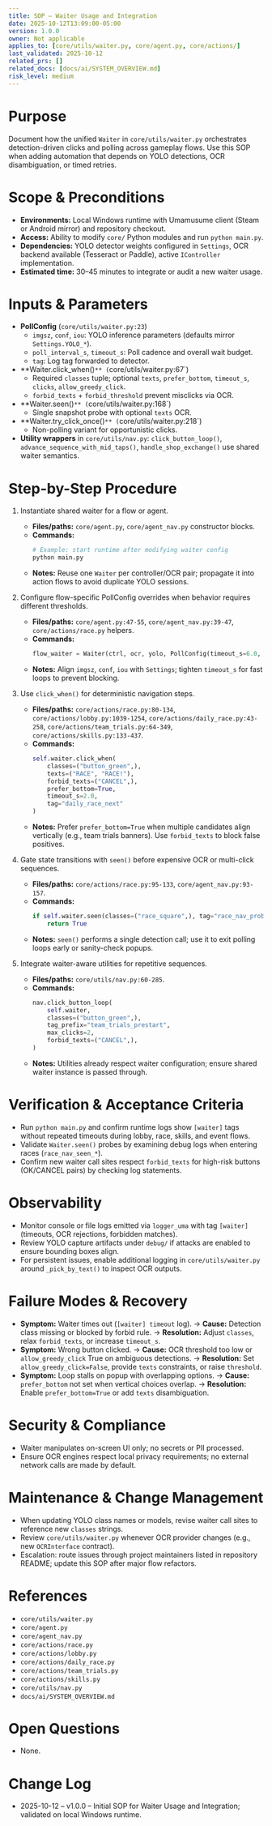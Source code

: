 ```yaml
---
title: SOP – Waiter Usage and Integration
date: 2025-10-12T13:09:00-05:00
version: 1.0.0
owner: Not applicable
applies_to: [core/utils/waiter.py, core/agent.py, core/actions/]
last_validated: 2025-10-12
related_prs: []
related_docs: [docs/ai/SYSTEM_OVERVIEW.md]
risk_level: medium
---
```


# Purpose
Document how the unified `Waiter` in `core/utils/waiter.py` orchestrates detection-driven clicks and polling across gameplay flows. Use this SOP when adding automation that depends on YOLO detections, OCR disambiguation, or timed retries.

# Scope & Preconditions
- **Environments:** Local Windows runtime with Umamusume client (Steam or Android mirror) and repository checkout.
- **Access:** Ability to modify `core/` Python modules and run `python main.py`.
- **Dependencies:** YOLO detector weights configured in `Settings`, OCR backend available (Tesseract or Paddle), active `IController` implementation.
- **Estimated time:** 30–45 minutes to integrate or audit a new waiter usage.

# Inputs & Parameters
- **PollConfig** (`core/utils/waiter.py:23`)
  - `imgsz`, `conf`, `iou`: YOLO inference parameters (defaults mirror `Settings.YOLO_*`).
  - `poll_interval_s`, `timeout_s`: Poll cadence and overall wait budget.
  - `tag`: Log tag forwarded to detector.
- **Waiter.click_when()`** (`core/utils/waiter.py:67`)
  - Required `classes` tuple; optional `texts`, `prefer_bottom`, `timeout_s`, `clicks`, `allow_greedy_click`.
  - `forbid_texts` + `forbid_threshold` prevent misclicks via OCR.
- **Waiter.seen()`** (`core/utils/waiter.py:168`)
  - Single snapshot probe with optional `texts` OCR.
- **Waiter.try_click_once()`** (`core/utils/waiter.py:218`)
  - Non-polling variant for opportunistic clicks.
- **Utility wrappers** in `core/utils/nav.py`: `click_button_loop()`, `advance_sequence_with_mid_taps()`, `handle_shop_exchange()` use shared waiter semantics.

# Step-by-Step Procedure
1. Instantiate shared waiter for a flow or agent.
   - **Files/paths:** `core/agent.py`, `core/agent_nav.py` constructor blocks.
   - **Commands:**
     ```bash
     # Example: start runtime after modifying waiter config
     python main.py
     ```
   - **Notes:** Reuse one `Waiter` per controller/OCR pair; propagate it into action flows to avoid duplicate YOLO sessions.

2. Configure flow-specific PollConfig overrides when behavior requires different thresholds.
   - **Files/paths:** `core/agent.py:47-55`, `core/agent_nav.py:39-47`, `core/actions/race.py` helpers.
   - **Commands:**
     ```python
     flow_waiter = Waiter(ctrl, ocr, yolo, PollConfig(timeout_s=6.0, poll_interval_s=0.4, tag="race_flow"))
     ```
   - **Notes:** Align `imgsz`, `conf`, `iou` with `Settings`; tighten `timeout_s` for fast loops to prevent blocking.

3. Use `click_when()` for deterministic navigation steps.
   - **Files/paths:** `core/actions/race.py:80-134`, `core/actions/lobby.py:1039-1254`, `core/actions/daily_race.py:43-258`, `core/actions/team_trials.py:64-349`, `core/actions/skills.py:133-437`.
   - **Commands:**
     ```python
     self.waiter.click_when(
         classes=("button_green",),
         texts=("RACE", "RACE!"),
         forbid_texts=("CANCEL",),
         prefer_bottom=True,
         timeout_s=2.0,
         tag="daily_race_next"
     )
     ```
   - **Notes:** Prefer `prefer_bottom=True` when multiple candidates align vertically (e.g., team trials banners). Use `forbid_texts` to block false positives.

4. Gate state transitions with `seen()` before expensive OCR or multi-click sequences.
   - **Files/paths:** `core/actions/race.py:95-133`, `core/agent_nav.py:93-157`.
   - **Commands:**
     ```python
     if self.waiter.seen(classes=("race_square",), tag="race_nav_probe"):
         return True
     ```
   - **Notes:** `seen()` performs a single detection call; use it to exit polling loops early or sanity-check popups.

5. Integrate waiter-aware utilities for repetitive sequences.
   - **Files/paths:** `core/utils/nav.py:60-285`.
   - **Commands:**
     ```python
     nav.click_button_loop(
         self.waiter,
         classes=("button_green",),
         tag_prefix="team_trials_prestart",
         max_clicks=2,
         forbid_texts=("CANCEL",),
     )
     ```
   - **Notes:** Utilities already respect waiter configuration; ensure shared waiter instance is passed through.

# Verification & Acceptance Criteria
- Run `python main.py` and confirm runtime logs show `[waiter]` tags without repeated timeouts during lobby, race, skills, and event flows.
- Validate `Waiter.seen()` probes by examining debug logs when entering races (`race_nav_seen_*`).
- Confirm new waiter call sites respect `forbid_texts` for high-risk buttons (OK/CANCEL pairs) by checking log statements.

# Observability
- Monitor console or file logs emitted via `logger_uma` with tag `[waiter]` (timeouts, OCR rejections, forbidden matches).
- Review YOLO capture artifacts under `debug/` if attacks are enabled to ensure bounding boxes align.
- For persistent issues, enable additional logging in `core/utils/waiter.py` around `_pick_by_text()` to inspect OCR outputs.

# Failure Modes & Recovery
- **Symptom:** Waiter times out (`[waiter] timeout` log). → **Cause:** Detection class missing or blocked by forbid rule. → **Resolution:** Adjust `classes`, relax `forbid_texts`, or increase `timeout_s`.
- **Symptom:** Wrong button clicked. → **Cause:** OCR threshold too low or `allow_greedy_click` True on ambiguous detections. → **Resolution:** Set `allow_greedy_click=False`, provide `texts` constraints, or raise `threshold`.
- **Symptom:** Loop stalls on popup with overlapping options. → **Cause:** `prefer_bottom` not set when vertical choices overlap. → **Resolution:** Enable `prefer_bottom=True` or add `texts` disambiguation.

# Security & Compliance
- Waiter manipulates on-screen UI only; no secrets or PII processed.
- Ensure OCR engines respect local privacy requirements; no external network calls are made by default.

# Maintenance & Change Management
- When updating YOLO class names or models, revise waiter call sites to reference new `classes` strings.
- Review `core/utils/waiter.py` whenever OCR provider changes (e.g., new `OCRInterface` contract).
- Escalation: route issues through project maintainers listed in repository README; update this SOP after major flow refactors.

# References
- `core/utils/waiter.py`
- `core/agent.py`
- `core/agent_nav.py`
- `core/actions/race.py`
- `core/actions/lobby.py`
- `core/actions/daily_race.py`
- `core/actions/team_trials.py`
- `core/actions/skills.py`
- `core/utils/nav.py`
- `docs/ai/SYSTEM_OVERVIEW.md`

# Open Questions
- None.

# Change Log
- 2025-10-12 – v1.0.0 – Initial SOP for Waiter Usage and Integration; validated on local Windows runtime.

